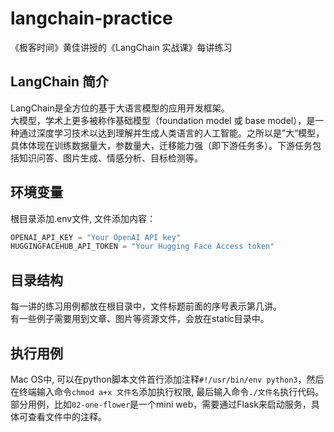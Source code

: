 # langchain-practice

《极客时间》黄佳讲授的《LangChain 实战课》每讲练习

## LangChain 简介
LangChain是全方位的基于大语言模型的应用开发框架。  
大模型，学术上更多被称作基础模型（foundation model 或 base model），是一种通过深度学习技术以达到理解并生成人类语言的人工智能。之所以是”大“模型，具体体现在训练数据量大，参数量大，迁移能力强（即下游任务多）。下游任务包括知识问答、图片生成、情感分析、目标检测等。

## 环境变量
根目录添加.env文件, 文件添加内容：
```python
OPENAI_API_KEY = "Your OpenAI API key"
HUGGINGFACEHUB_API_TOKEN = "Your Hugging Face Access token"
```

## 目录结构
每一讲的练习用例都放在根目录中，文件标题前面的序号表示第几讲。  
有一些例子需要用到文章、图片等资源文件，会放在static目录中。

## 执行用例
Mac OS中, 可以在python脚本文件首行添加注释`#!/usr/bin/env python3`，然后在终端输入命令`chmod a+x 文件名`添加执行权限, 最后输入命令`./文件名`执行代码。部分用例，比如`02-one-flower`是一个mini web，需要通过Flask来启动服务，具体可查看文件中的注释。
